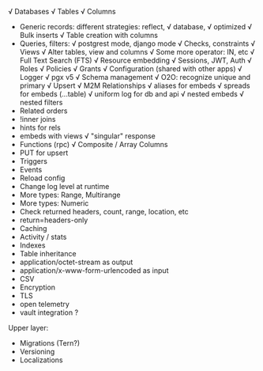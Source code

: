 √ Databases
√ Tables
√ Columns
* Generic records: different strategies: reflect, √ database, √ optimized
√ Bulk inserts
√ Table creation with columns 
* Queries, filters: √ postgrest mode, django mode
√ Checks, constraints
√ Views
√ Alter tables, view and columns
√ Some more operator: IN, etc
√ Full Text Search (FTS)
√ Resource embedding
√ Sessions, JWT, Auth
√ Roles
√ Policies
√ Grants
√ Configuration (shared with other apps) 
√ Logger
√ pgx v5
√ Schema management
√ O2O: recognize unique and primary
√ Upsert
√ M2M Relationships
√ aliases for embeds
√ spreads for embeds (...table)
√ uniform log for db and api
√ nested embeds
√ nested filters
* Related orders
* !inner joins
* hints for rels
* embeds with views
√ "singular" response
* Functions (rpc)
√ Composite / Array Columns
* PUT for upsert
* Triggers
* Events
* Reload config
* Change log level at runtime
* More types: Range, Multirange
* More types: Numeric
* Check returned headers, count, range, location, etc
* return=headers-only
* Caching
* Activity / stats
* Indexes
* Table inheritance
* application/octet-stream as output
* application/x-www-form-urlencoded as input
* CSV
* Encryption
* TLS
* open telemetry
* vault integration ?

Upper layer:
* Migrations (Tern?)
* Versioning
* Localizations